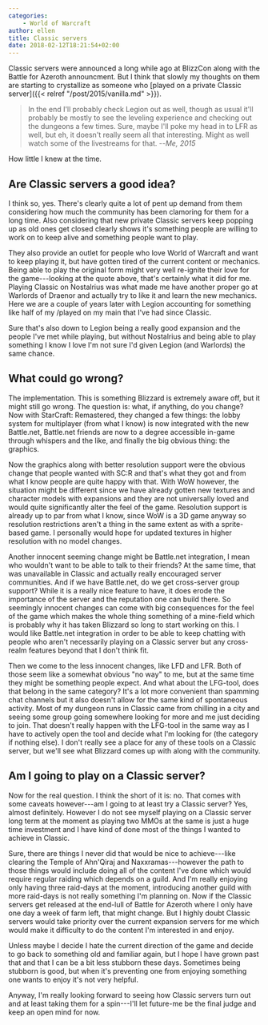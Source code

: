 ```yaml
---
categories:
    - World of Warcraft
author: ellen
title: Classic servers
date: 2018-02-12T18:21:54+02:00
---
```


Classic servers were announced a long while ago at BlizzCon along with the Battle for Azeroth announcment. But I think that slowly my thoughts on them are starting to crystallize as someone who [played on a private Classic server]({{< relref "/post/2015/vanilla.md" >}}).

> In the end I'll probably check Legion out as well, though as usual it'll probably be mostly to see the leveling experience and checking out the dungeons a few times. Sure, maybe I'll poke my head in to LFR as well, but eh, it doesn't really seem all that interesting. Might as well watch some of the livestreams for that. --<cite>Me, 2015</cite>

How little I knew at the time.

## Are Classic servers a good idea?

I think so, yes. There's clearly quite a lot of pent up demand from them considering how much the community has been clamoring for them for a long time. Also considering that new private Classic servers keep popping up as old ones get closed clearly shows it's something people are willing to work on to keep alive and something people want to play. 

They also provide an outlet for people who love World of Warcraft and want to keep playing it, but have gotten tired of the current content or mechanics. Being able to play the original form might very well re-ignite their love for the game---looking at the quote above, that's certainly what it did for me. Playing Classic on Nostalrius was what made me have another proper go at Warlords of Draenor and actually try to like it and learn the new mechanics. Here we are a couple of years later with Legion accounting for something like half of my /played on my main that I've had since Classic.

Sure that's also down to Legion being a really good expansion and the people I've met while playing, but without Nostalrius and being able to play something I know I love I'm not sure I'd given Legion (and Warlords) the same chance.

## What could go wrong?

The implementation. This is something Blizzard is extremely aware off, but it might still go wrong. The question is: what, if anything, do you change? Now with StarCraft: Remastered, they changed a few things: the lobby system for multiplayer (from what I know) is now integrated with the new Battle.net, Battle.net friends are now to a degree accessible in-game through whispers and the like, and finally the big obvious thing: the graphics.

Now the graphics along with better resolution support were the obvious change that people wanted with SC:R and that's what they got and from what I know people are quite happy with that. With WoW however, the situation might be different since we have already gotten new textures and character models with expansions and they are not universally loved and would quite significantly alter the feel of the game. Resolution support is already up to par from what I know, since WoW is a 3D game anyway so resolution restrictions aren't a thing in the same extent as with a sprite-based game. I personally would hope for updated textures in higher resolution with no model changes.

Another innocent seeming change might be Battle.net integration, I mean who wouldn't want to be able to talk to their friends? At the same time, that was unavailable in Classic and actually really encouraged server communities. And if we have Battle.net, do we get cross-server group support? While it is a really nice feature to have, it does erode the importance of the server and the reputation one can build there. So seemingly innocent changes can come with big consequences for the feel of the game which makes the whole thing something of a mine-field which is probably why it has taken Blizzard so long to start working on this. I would like Battle.net integration in order to be able to keep chatting with people who aren't necessarily playing on a Classic server but any cross-realm features beyond that I don't think fit.

Then we come to the less innocent changes, like LFD and LFR. Both of those seem like a somewhat obvious "no way" to me, but at the same time they might be something people expect. And what about the LFG-tool, does that belong in the same category? It's a lot more convenient than spamming chat channels but it also doesn't allow for the same kind of spontaneous activity. Most of my dungeon runs in Classic came from chilling in a city and seeing some group going somewhere looking for more and me just deciding to join. That doesn't really happen with the LFG-tool in the same way as I have to actively open the tool and decide what I'm looking for (the category if nothing else). I don't really see a place for any of these tools on a Classic server, but we'll see what Blizzard comes up with along with the community.

## Am I going to play on a Classic server?

Now for the real question. I think the short of it is: no. That comes with some caveats however---am I going to at least try a Classic server? Yes, almost definitely. However I do not see myself playing on a Classic server long term at the moment as playing two MMOs at the same is just a huge time investment and I have kind of done most of the things I wanted to achieve in Classic.

Sure, there are things I never did that would be nice to achieve---like clearing the Temple of Ahn'Qiraj and Naxxramas---however the path to those things would include doing all of the content I've done which would require regular raiding which depends on a guild. And I'm really enjoying only having three raid-days at the moment, introducing another guild with more raid-days is not really something I'm planning on. Now if the Classic servers get released at the end-lull of Battle for Azeroth where I only have one day a week of farm left, that might change. But I highly doubt Classic servers would take priority over the current expansion servers for me which would make it difficulty to do the content I'm interested in and enjoy.

Unless maybe I decide I hate the current direction of the game and decide to go back to something old and familiar again, but I hope I have grown past that and that I can be a bit less stubborn these days. Sometimes being stubborn is good, but when it's preventing one from enjoying something one wants to enjoy it's not very helpful.

Anyway, I'm really looking forward to seeing how Classic servers turn out and at least taking them for a spin---I'll let future-me be the final judge and keep an open mind for now.
